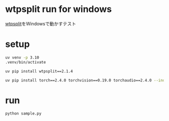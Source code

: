 # wtpsplit run for windows

[wtpsplit](https://github.com/segment-any-text/wtpsplit)をWindowsで動かすテスト

# setup

```bash
uv venv -p 3.10
.venv/bin/activate
```

```bash
uv pip install wtpsplit==2.1.4
```

```bash
uv pip install torch==2.4.0 torchvision==0.19.0 torchaudio==2.4.0 --index-url https://download.pytorch.org/whl/cu124
```

# run

```bash
python sample.py
```